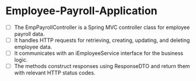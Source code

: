 # Employee-Payroll-Application

- [ ] The EmpPayrollController is a Spring MVC controller class for employee payroll data.
- [ ] It handles HTTP requests for retrieving, creating, updating, and deleting employee data.
- [ ] It communicates with an iEmployeeService interface for the business logic.
- [ ] The methods construct responses using ResponseDTO and return them with relevant HTTP status codes.

